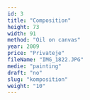```yaml
---
id: 3
title: "Composition"
height: 73
width: 91
method: "Oil on canvas"
year: 2009
price: "Privateje"
fileName: "IMG_1822.JPG"
medie: "painting"
draft: "no"
slug: "komposition"
weight: "10"
---
```

